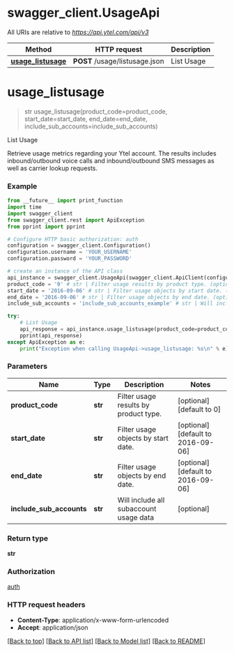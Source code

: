 # swagger_client.UsageApi

All URIs are relative to *https://api.ytel.com/api/v3*

Method | HTTP request | Description
------------- | ------------- | -------------
[**usage_listusage**](UsageApi.md#usage_listusage) | **POST** /usage/listusage.json | List Usage


# **usage_listusage**
> str usage_listusage(product_code=product_code, start_date=start_date, end_date=end_date, include_sub_accounts=include_sub_accounts)

List Usage

Retrieve usage metrics regarding your Ytel account. The results includes inbound/outbound voice calls and inbound/outbound SMS messages as well as carrier lookup requests.

### Example
```python
from __future__ import print_function
import time
import swagger_client
from swagger_client.rest import ApiException
from pprint import pprint

# Configure HTTP basic authorization: auth
configuration = swagger_client.Configuration()
configuration.username = 'YOUR_USERNAME'
configuration.password = 'YOUR_PASSWORD'

# create an instance of the API class
api_instance = swagger_client.UsageApi(swagger_client.ApiClient(configuration))
product_code = '0' # str | Filter usage results by product type. (optional) (default to 0)
start_date = '2016-09-06' # str | Filter usage objects by start date. (optional) (default to 2016-09-06)
end_date = '2016-09-06' # str | Filter usage objects by end date. (optional) (default to 2016-09-06)
include_sub_accounts = 'include_sub_accounts_example' # str | Will include all subaccount usage data (optional)

try:
    # List Usage
    api_response = api_instance.usage_listusage(product_code=product_code, start_date=start_date, end_date=end_date, include_sub_accounts=include_sub_accounts)
    pprint(api_response)
except ApiException as e:
    print("Exception when calling UsageApi->usage_listusage: %s\n" % e)
```

### Parameters

Name | Type | Description  | Notes
------------- | ------------- | ------------- | -------------
 **product_code** | **str**| Filter usage results by product type. | [optional] [default to 0]
 **start_date** | **str**| Filter usage objects by start date. | [optional] [default to 2016-09-06]
 **end_date** | **str**| Filter usage objects by end date. | [optional] [default to 2016-09-06]
 **include_sub_accounts** | **str**| Will include all subaccount usage data | [optional] 

### Return type

**str**

### Authorization

[auth](../README.md#auth)

### HTTP request headers

 - **Content-Type**: application/x-www-form-urlencoded
 - **Accept**: application/json

[[Back to top]](#) [[Back to API list]](../README.md#documentation-for-api-endpoints) [[Back to Model list]](../README.md#documentation-for-models) [[Back to README]](../README.md)

